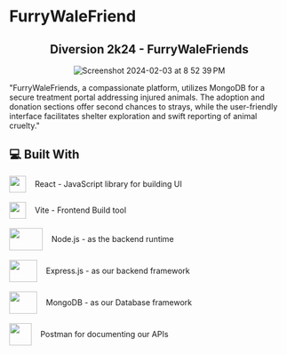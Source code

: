# FurryWaleFriend

## <div div align="center">Diversion 2k24 - FurryWaleFriends </div>


<div align="center" >
 
![Screenshot 2024-02-03 at 8 52 39 PM](https://github.com/gunjansaha55/Furry_Friends/assets/97596347/c3740c01-da8b-4add-81f4-ded318a836ac)



</div>


"FurryWaleFriends, a compassionate platform, utilizes MongoDB for a secure treatment portal addressing injured animals. The adoption and donation sections offer second chances to strays, while the user-friendly interface facilitates shelter exploration and swift reporting of animal cruelty."


## 💻 Built With

<div style="display: flex; flex-direction: row; align-items: center; gap: 1rem">
<img src="https://user-images.githubusercontent.com/25181517/183897015-94a058a6-b86e-4e42-a37f-bf92061753e5.png" height="30px" width="30px"> React - JavaScript library for building UI
</div>

<br/>

<div style="display: flex; flex-direction: row; align-items: center; gap: 1rem">
<img src="https://user-images.githubusercontent.com/63441472/190888196-9164551f-eb48-4da6-ab91-db17adad7c73.svg" height="30px" width="30px"> Vite - Frontend Build tool
</div>

<br/>

<div style="display: flex; flex-direction: row; align-items: center; gap: 1rem">
<img src="https://upload.wikimedia.org/wikipedia/commons/d/d9/Node.js_logo.svg" height="40px" width="60px"> Node.js - as the backend runtime
</div>

<br/>



<div style="display: flex; flex-direction: row; align-items: center; gap: 1rem">
<img src="https://www.vectorlogo.zone/logos/expressjs/expressjs-icon.svg" height="40px" width="50px"> Express.js - as our backend framework
</div>

<br/>

<div style="display: flex; flex-direction: row; align-items: center; gap: 1rem">
<img src="https://www.vectorlogo.zone/logos/mongodb/mongodb-icon.svg" height="40px" width="50px"> MongoDB - as our Database framework
</div>


<br/>

<div style="display: flex; flex-direction: row; align-items: center; gap: 1rem">
<img src="https://github.com/bishakhne0gi/TenderFloww/assets/63441472/187c1593-c2ae-4dea-8038-54442bd2e45e" height="40px" width="40px"> Postman for documenting our APIs
</div>

<br/>
